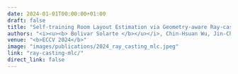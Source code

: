 ```yaml
---
date: 2024-01-01T00:00:00+01:00
draft: false
title: "Self-training Room Layout Estimation via Geometry-aware Ray-casting"
authors: "<i><u><b> Bolivar Solarte </b></u></i>, Chin-Hsuan Wu, Jin-Cheng Jhang, Jonathan Lee, Yi-Hsuan Tsai, and Min Sun."
venue: "<b>ECCV 2024</b>"
image: "images/publications/2024_ray_casting_mlc.jpeg"
link: "ray-casting-mlc/"
direct_link: false
---
```

